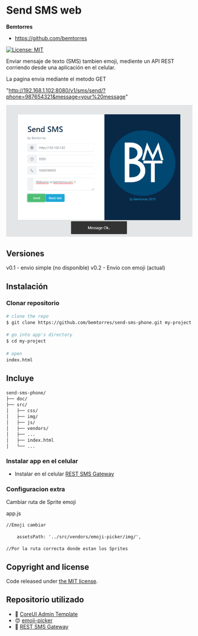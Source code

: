# Send SMS web

**Bemtorres**

* <https://github.com/bemtorres>

[![License: MIT](https://img.shields.io/badge/License-MIT-yellow.svg)](https://opensource.org/licenses/MIT)

Enviar mensaje de texto (SMS) tambien emoji, mediente un API REST corriendo desde una aplicación en el celular.

La pagina envia mediante el metodo GET  

"http://192.168.1.102:8080/v1/sms/send/?phone=987654321&message=your%20message"

![Example Screenshot](https://github.com/bemtorres/send-sms-phone/blob/master/doc/sendOk.png?raw=true)



## Versiones

v0.1 - envio simple (no disponible)
v0.2 - Envio con emoji (actual)

## Instalación

### Clonar repositorio

``` bash
# clone the repo
$ git clone https://github.com/bemtorres/send-sms-phone.git my-project

# go into app's directory
$ cd my-project

# open 
index.html
```


## Incluye

```
send-sms-phone/
├── doc/
├── src/
│   ├── css/
│   ├── img/
│   ├── js/
│   ├── vendors/
│   ├── ...
│   ├── index.html
│   └── ...
```
### Instalar app en el celular

* Instalar en el celular [REST SMS Gateway](ttps://play.google.com/store/apps/details?id=com.perfness.smsgateway.rest&hl=es_CL)


### Configuracion extra
Cambiar ruta de Sprite emoji

app.js

```
//Emoji cambiar 

    assetsPath: '../src/vendors/emoji-picker/img/',

//Por la ruta correcta donde estan los Sprites
```
## Copyright and license

Code released under [the MIT license](https://opensource.org/licenses/MIT).

## Repositorio utilizado
* 💪  [CoreUI Admin Template](https://coreui.io/)
* 😍  [emoji-picker](https://github.com/OneSignal/emoji-picker)
* 📱   [REST SMS Gateway](ttps://play.google.com/store/apps/details?id=com.perfness.smsgateway.rest&hl=es_CL)



